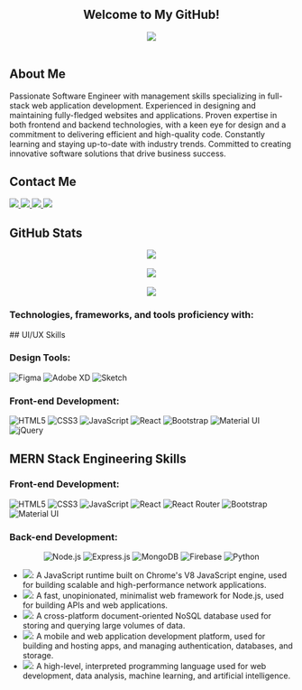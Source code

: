 <div align="center">
  <h2> Welcome to My GitHub! </h2>
  <img align="center" src="https://i.imgur.com/UXehMAa.jpg">
  <br><br>
</div>

## About Me
Passionate Software Engineer with management skills specializing in full-stack web application
development. Experienced in designing and maintaining fully-fledged websites and applications.
Proven expertise in both frontend and backend technologies, with a keen eye for design and a
commitment to delivering efficient and high-quality code. Constantly learning and staying
up-to-date with industry trends. Committed to creating innovative software solutions that drive
business success.

## Contact Me
<a href="https://jamieahmed-portfolio.netlify.app/">
  <img src="https://img.shields.io/badge/-Personal_Website-000000?style=for-the-badge&logo=Coderwall&logoColor=red" />
</a>
<a href="https://www.linkedin.com/in/jamie-ahmed-developer/">
  <img src="https://img.shields.io/badge/-LinkedIn-0077B5?style=for-the-badge&logo=LinkedIn&logoColor=white" />
</a>
<a href="https://github.com/jamieahmed">
  <img src="https://img.shields.io/github/followers/jamieahmed?style=for-the-badge&logo=GitHub" />
</a>  
<a href="mailto:jamieahmed273@gmail.com">
  <img src="https://img.shields.io/badge/-Gmail-D14836?style=for-the-badge&logo=Gmail&logoColor=white" />
</a>  

## GitHub Stats
<div align="center">
  <a href="#">
    <img align="center" src="https://github-readme-stats.vercel.app/api?username=jamieahmed&theme=dracula&show_icons=true&hide_border=true&count_private=true" />
  </a>
  <br><br>
  <a href="#">
    <img align="center" src="https://github-readme-streak-stats.herokuapp.com/?user=jamieahmed&theme=dracula&hide_border=true" />
  </a>
  <br><br>
  <a href="#">
    <img align="center" src="https://github-readme-stats.vercel.app/api/top-langs/?username=jamieahmed&theme=dracula&show_icons=true&hide_border=true&layout=compact" />
  </a>
</div>

<h3>Technologies, frameworks, and tools proficiency with:</h3>
## UI/UX Skills

### Design Tools:
![Figma](https://img.shields.io/badge/-Figma-F24E1E?style=for-the-badge&logo=figma&logoColor=white&labelColor=black)
![Adobe XD](https://img.shields.io/badge/-Adobe%20XD-FF61F6?style=for-the-badge&logo=adobe%20xd&logoColor=white&labelColor=black)
![Sketch](https://img.shields.io/badge/-Sketch-F7B500?style=for-the-badge&logo=sketch&logoColor=white&labelColor=black)

### Front-end Development:
![HTML5](https://img.shields.io/badge/-HTML5-E34F26?style=for-the-badge&logo=html5&logoColor=white&labelColor=black)
![CSS3](https://img.shields.io/badge/-CSS3-1572B6?style=for-the-badge&logo=css3&logoColor=white&labelColor=black)
![JavaScript](https://img.shields.io/badge/-JavaScript-F7DF1E?style=for-the-badge&logo=javascript&logoColor=black&labelColor=black)
![React](https://img.shields.io/badge/-React-61DAFB?style=for-the-badge&logo=react&logoColor=black&labelColor=black)
![Bootstrap](https://img.shields.io/badge/-Bootstrap-563D7C?style=for-the-badge&logo=bootstrap&logoColor=white&labelColor=black)
![Material UI](https://img.shields.io/badge/-Material_UI-0081CB?style=for-the-badge&logo=material-ui&logoColor=white&labelColor=black)
![jQuery](https://img.shields.io/badge/-jQuery-0769AD?style=for-the-badge&logo=jquery&logoColor=white&labelColor=black)

## MERN Stack Engineering Skills

### Front-end Development:
![HTML5](https://img.shields.io/badge/-HTML5-E34F26?style=for-the-badge&logo=html5&logoColor=white&labelColor=black)
![CSS3](https://img.shields.io/badge/-CSS3-1572B6?style=for-the-badge&logo=css3&logoColor=white&labelColor=black)
![JavaScript](https://img.shields.io/badge/-JavaScript-F7DF1E?style=for-the-badge&logo=javascript&logoColor=black&labelColor=black)
![React](https://img.shields.io/badge/-React-61DAFB?style=for-the-badge&logo=react&logoColor=black&labelColor=black)
![React Router](https://img.shields.io/badge/-React_Router-CA4245?style=for-the-badge&logo=react-router&logoColor=white&labelColor=black)
![Bootstrap](https://img.shields.io/badge/-Bootstrap-563D7C?style=for-the-badge&logo=bootstrap&logoColor=white&labelColor=black)
![Material UI](https://img.shields.io/badge/-Material_UI-0081CB?style=for-the-badge&logo=material-ui&logoColor=white&labelColor=black)
### Back-end Development:
<div align="center">
  <img src="https://img.shields.io/badge/-Node.js-339933?style=for-the-badge&logo=node.js&logoColor=white" alt="Node.js">
  <img src="https://img.shields.io/badge/-Express.js-404D59?style=for-the-badge" alt="Express.js">
  <img src="https://img.shields.io/badge/-MongoDB-white?style=for-the-badge&logo=mongodb&logoColor=47A248" alt="MongoDB">
  <img src="https://img.shields.io/badge/-Firebase-FFCA28?style=for-the-badge&logo=firebase&logoColor=black" alt="Firebase">
  <img src="https://img.shields.io/badge/-Python3-3776AB?style=for-the-badge&logo=python&logoColor=white" alt="Python">
</div>

- <img src="https://img.shields.io/badge/-Node.js-339933?style=flat-square&logo=node.js&logoColor=white">: A JavaScript runtime built on Chrome's V8 JavaScript engine, used for building scalable and high-performance network applications.
- <img src="https://img.shields.io/badge/-Express.js-404D59?style=flat-square">: A fast, unopinionated, minimalist web framework for Node.js, used for building APIs and web applications.
- <img src="https://img.shields.io/badge/-MongoDB-white?style=flat-square&logo=mongodb&logoColor=47A248">: A cross-platform document-oriented NoSQL database used for storing and querying large volumes of data.
- <img src="https://img.shields.io/badge/-Firebase-FFCA28?style=flat-square&logo=firebase&logoColor=black">: A mobile and web application development platform, used for building and hosting apps, and managing authentication, databases, and storage.
- <img src="https://img.shields.io/badge/-Python3-3776AB?style=flat-square&logo=python&logoColor=white">: A high-level, interpreted programming language used for web development, data analysis, machine learning, and artificial intelligence.


